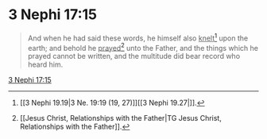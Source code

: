 # 3 Nephi 17:15

> And when he had said these words, he himself also <u>knelt</u>[^a] upon the earth; and behold he <u>prayed</u>[^b] unto the Father, and the things which he prayed cannot be written, and the multitude did bear record who heard him.

[3 Nephi 17:15](https://www.churchofjesuschrist.org/study/scriptures/bofm/3-ne/17?lang=eng&id=p15#p15)


[^a]: [[3 Nephi 19.19|3 Ne. 19:19 (19, 27)]][[3 Nephi 19.27|]].  
[^b]: [[Jesus Christ, Relationships with the Father|TG Jesus Christ, Relationships with the Father]].  
